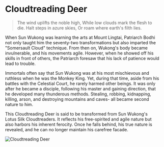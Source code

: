 # Cloudtreading Deer

> The wind uplifts the noble high,
> While low clouds mark the flesh to die.
> Halt steps in azure skies,
> Or roam where earth's filth lies.

When Sun Wukong was learning the arts at Mount Lingtai, Patriarch
Bodhi not only taught him the seventy-two transformations but also
imparted the "Somersault Cloud" technique. From then on, Wukong's
body became invulnerable, and his movements agile. However, when he
showed off his skills in front of others, the Patriarch foresaw that his lack
of patience would lead to trouble.

Immortals often say that Sun Wukong was at his most mischievous and
ruthless when he was the Monkey King. Yet, during that time, aside from
his battles with the Celestial Court, he rarely harmed other beings. It was
only after he became a disciple, following his master and gaining
direction, that he developed many thunderous methods. Stealing,
robbing, kidnapping, killing, arson, and destroying mountains and caves-
all became second nature to him.

This Cloudtreading Deer is said to be transformed from Sun Wukong's
Lotus Silk Cloudtreaders. It reflects his free-spirited and agile nature but
also harbors his inherent ferocity. Once he falls behind, his true nature is
revealed, and he can no longer maintain his carefree facade.

![Cloudtreading Deer](/image-20240827234116382.png)